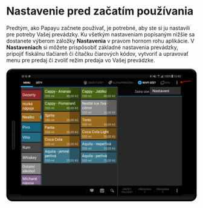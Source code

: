 # Nastavenie pred začatím používania

Predtým, ako Papayu začnete používať, je potrebné, aby ste si ju nastavili pre potreby Vašej prevádzky. Ku všetkým nastaveniam popísaným nižšie sa dostanete výberom záložky **Nastavenia** v pravom hornom rohu aplikácie. V **Nastaveniach** si môžete prispôsobiť základné nastavenia prevádzky, pripojiť fiskálnu tlačiareň či čítačku čiarových kódov, vytvoriť a upravovať menu pre predaj či zvoliť režim predaja vo Vašej prevádzke.

![](/assets/enter.png)

